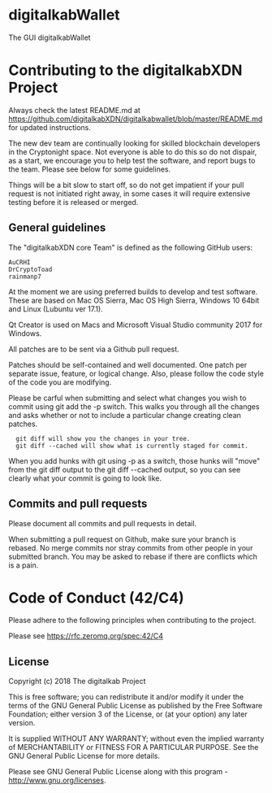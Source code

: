 # digitalkabWallet
The GUI digitalkabWallet
 # Contributing to the digitalkabXDN Project
 
 Always check the latest README.md at https://github.com/digitalkabXDN/digitalkabwallet/blob/master/README.md for updated instructions.

The new dev team are continually looking for skilled blockchain developers in the Cryptonight space. Not everyone is able to do this so do not dispair,
as a start, we encourage you to help test the software, and report bugs to the team. Please see below for some guidelines. 

Things will be a bit slow to start off, so do not get impatient if your pull request is not initiated right away, in some cases it will require extensive testing before it is released or merged.

## General guidelines

The "digitalkabXDN core Team" is defined as the following GitHub users:

 	AuCRHI
 	DrCryptoToad
	rainmanp7
  
At the moment we are using preferred builds to develop and test software.
These are based on Mac OS Sierra, Mac OS High Sierra, Windows 10 64bit and Linux (Lubuntu ver 17.1).

Qt Creator is used on Macs and Microsoft Visual Studio community 2017 for Windows.

All patches are to be sent via a Github pull request. 

Patches should be self-contained and well documented. 
One patch per separate issue, feature, or logical change. Also, please follow the code style of the code you are 
modifying. 

Please be carful when submitting and select
what changes you wish to commit using git add the -p switch. This 
walks you through all the changes and asks whether or not to
include a particular change creating clean patches. 

      git diff will show you the changes in your tree.
      git diff --cached will show what is currently staged for commit. 

When you add hunks with git using -p as a switch, those hunks will
"move" from the git diff output to the git diff --cached output,
so you can see clearly what your commit is going to look like.

## Commits and pull requests

Please document all commits and pull requests in detail.

When submitting a pull request on Github, make sure your branch is
rebased. No merge commits nor stray commits from other people in
your submitted branch. You may be asked to rebase if there
are conflicts which is a pain.

# Code of Conduct (42/C4)

Please adhere to the following principles when contributing to the project.

Please see https://rfc.zeromq.org/spec:42/C4

## License

Copyright (c) 2018 The digitalkab Project 

This is free software; you can redistribute it and/or modify it under the terms of the GNU General Public License as published by the Free Software Foundation; either version 3 of the License, or (at your option) any later version.

It is supplied WITHOUT ANY WARRANTY; without even the implied warranty of MERCHANTABILITY or FITNESS FOR A PARTICULAR PURPOSE. See the GNU General Public License for more details.

Please see GNU General Public License along with this program -  <http://www.gnu.org/licenses>.
